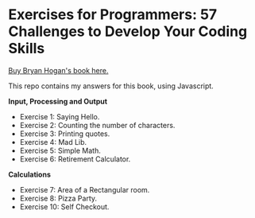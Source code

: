 # Exercises for Programmers: 57 Challenges to Develop Your Coding Skills

[Buy Bryan Hogan's book here.](https://www.amazon.com.br/Exercises-Programmers-Brian-Hogan/dp/1680501224)

This repo contains my answers for this book, using Javascript.

**Input, Processing and Output**
- Exercise 1: Saying Hello.
- Exercise 2: Counting the number of characters.
- Exercise 3: Printing quotes.
- Exercise 4: Mad Lib.
- Exercise 5: Simple Math.
- Exercise 6: Retirement Calculator.

**Calculations**
- Exercise 7: Area of a Rectangular room.
- Exercise 8: Pizza Party.
- Exercise 10: Self Checkout.